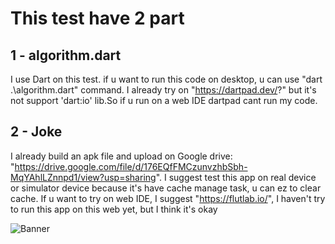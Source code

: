 # This test have 2 part

## 1 - algorithm.dart
I use Dart on this test. if u want to run this code on desktop, u can use "dart .\algorithm.dart" command. 
I already try on "https://dartpad.dev/?" but it's not support 'dart:io' lib.So if u run on a web IDE dartpad cant run my code.

## 2 - Joke
I already build an apk file and upload on Google drive: "https://drive.google.com/file/d/176EQfFMCzunvzhbSbh-MqYAhlLZnnpd1/view?usp=sharing". I suggest test this app on real device or simulator device because it's have cache manage task, u can ez to clear cache. If u want to try on web IDE, I suggest "https://flutlab.io/", I haven't try to run this app on this web yet, but I think it's okay

![Banner](https://scontent.fsgn5-15.fna.fbcdn.net/v/t1.15752-9/381768539_861403155551922_5934247180060544595_n.jpg?_nc_cat=111&ccb=1-7&_nc_sid=ae9488&_nc_ohc=aOhpLrrB1TIAX9yNG7B&_nc_ht=scontent.fsgn5-15.fna&oh=03_AdTjsL-3BxHW4JoMRoz73agDLOuBp_2fPKxNDj2jU6Xv3w&oe=653B4B8D)